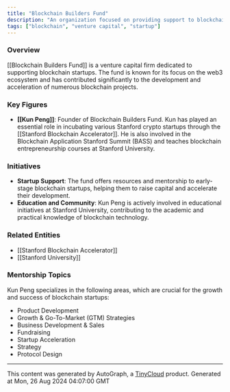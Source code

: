 ```yaml
---
title: "Blockchain Builders Fund"
description: "An organization focused on providing support to blockchain startups through funding and mentorship."
tags: ["blockchain", "venture capital", "startup"]
---
```


### Overview
[[Blockchain Builders Fund]] is a venture capital firm dedicated to supporting blockchain startups. The fund is known for its focus on the web3 ecosystem and has contributed significantly to the development and acceleration of numerous blockchain projects.

### Key Figures
- **[[Kun Peng]]**: Founder of Blockchain Builders Fund. Kun has played an essential role in incubating various Stanford crypto startups through the [[Stanford Blockchain Accelerator]]. He is also involved in the Blockchain Application Stanford Summit (BASS) and teaches blockchain entrepreneurship courses at Stanford University.

### Initiatives
- **Startup Support**: The fund offers resources and mentorship to early-stage blockchain startups, helping them to raise capital and accelerate their development.
- **Education and Community**: Kun Peng is actively involved in educational initiatives at Stanford University, contributing to the academic and practical knowledge of blockchain technology.

### Related Entities
- [[Stanford Blockchain Accelerator]]
- [[Stanford University]]

### Mentorship Topics
Kun Peng specializes in the following areas, which are crucial for the growth and success of blockchain startups:
- Product Development
- Growth & Go-To-Market (GTM) Strategies
- Business Development & Sales
- Fundraising
- Startup Acceleration
- Strategy
- Protocol Design

---
This content was generated by AutoGraph, a [TinyCloud](https://tinycloud.xyz/) product.
Generated at Mon, 26 Aug 2024 04:07:00 GMT